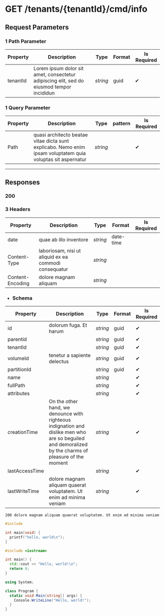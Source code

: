 # **GET**   /tenants/{tenantId}/cmd/info


## __Request Parameters__
### 1 Path Parameter
   | Property       | Description | Type     | Format | Is Required |
|----------------|-------------|----------|--------|-------------|
| tenantId            |      Lorem ipsum dolor sit amet, consectetur adipiscing elit, sed do eiusmod tempor incididun       | _string_ | guid   | ✔           |

### 1 Query Parameter

 | Property       | Description | Type     | pattern | Is Required |
|----------------|-------------|----------|--------|-------------|
| Path             |     quasi architecto beatae vitae dicta sunt explicabo. Nemo enim ipsam voluptatem quia voluptas sit aspernatur        | _string_ |    | ✔           |
  ___
## __Responses__

### __200__

### 3 Headers
    
 | Property         | Description | Type     | Format    | Is Required |
|------------------|-------------|----------|-----------|-------------|
| date             |      quae ab illo inventore       | _string_ | date-time |             |
| Content-Type     |    laboriosam, nisi ut aliquid ex ea commodi consequatur         | _string_ |           |             |
| Content-Encoding |        dolore magnam aliquam     | _string_ |           |             |
  
  - ### Schema


| Property | Description | Type | Format | Is Required |
|----------|-------------|------|--------|-------------|
| id       |         dolorum fuga. Et harum    |   _string_   |    guid    | ✔           |
|   parentid       |             |    _string_  |    guid    |      ✔       |
|     tenantId     |             |   _string_   |     guid   |      ✔       |
|       volumeId   |     tenetur a sapiente delectus        |   _string_   |     guid   |      ✔       |
|    partitionId      |             |    _string_  |    guid    |       ✔      |
|    name      |             |   _string_   |        |         ✔    |
|   fullPath       |             |   _string_   |        |       ✔      |
|    attributes      |             |  _string_    |        |        ✔     |
|      creationTime    |     On the other hand, we denounce with righteous indignation and dislike men who are so beguiled and demoralized by the charms of pleasure of the moment        |   _string_   |        |          ✔   |
|   lastAccessTime       |             |    _string_  |        |          ✔   |
|    lastWriteTime      |         dolore magnam aliquam quaerat voluptatem. Ut enim ad minima veniam    |     _string_ |        |         ✔    |





```Test Responses tab= 
200 dolore magnam aliquam quaerat voluptatem. Ut enim ad minima veniam
```

```C tab=
#include 

int main(void) {
  printf("hello, world\n");
}
```

```C++ tab=
#include <iostream>

int main() {
  std::cout << "Hello, world!\n";
  return 0;
}
```

```C# tab=
using System;

class Program {
  static void Main(string[] args) {
    Console.WriteLine("Hello, world!");
  }
}
```